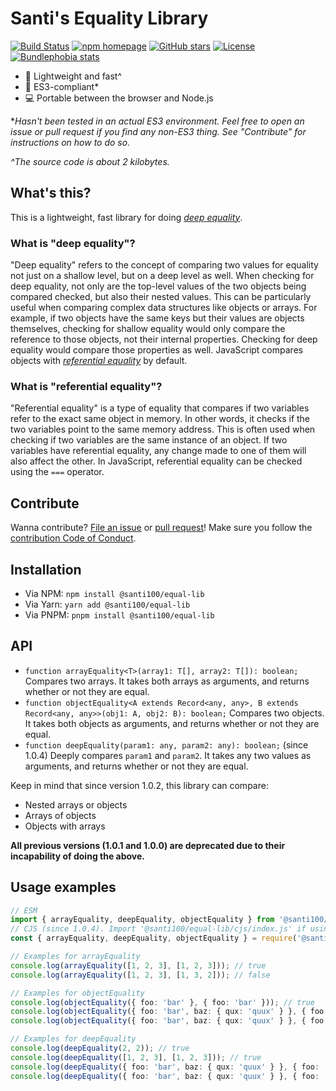 # Santi's Equality Library

[![Build Status](https://github.com/santi100a/equal-lib/actions/workflows/test.yml/badge.svg)](https://github.com/santi100a/equal-lib/actions)
[![npm homepage](https://img.shields.io/npm/v/@santi100/equal-lib)](https://npmjs.org/package/@santi100/equal-lib)
[![GitHub stars](https://img.shields.io/github/stars/santi100a/equal-lib.svg)](https://github.com/santi100a/equal-lib)
[![License](https://img.shields.io/github/license/santi100a/equal-lib.svg)](https://github.com/santi100a/equal-lib)
[![Bundlephobia stats](https://img.shields.io/bundlephobia/min/@santi100/equal-lib)](https://bundlephobia.com/package/@santi100/equal-lib@latest)
- 🚀 Lightweight and fast^
- 👴 ES3-compliant*
- 💻 Portable between the browser and Node.js

**Hasn't been tested in an actual ES3 environment. Feel free to open an issue or pull request if you find any non-ES3 thing. See "Contribute" for instructions on how to do so.*

*^The source code is about 2 kilobytes.*

## What's this?
This is a lightweight, fast library for doing [*deep equality*](#what-is-deep-equality).
### What is "deep equality"? 
"Deep equality" refers to the concept of comparing two values for equality not just on a shallow level, but on a deep level as well. When checking for deep equality, not only are the top-level values of the two objects being compared checked, but also their nested values. This can be particularly useful when comparing complex data structures like objects or arrays. For example, if two objects have the same keys but their values are objects themselves, checking for shallow equality would only compare the reference to those objects, not their internal properties. Checking for deep equality would compare those properties as well. JavaScript compares objects with [*referential equality*](#what-is-referential-equality) by default.
### What is "referential equality"?
"Referential equality" is a type of equality that compares if two variables refer to the exact same object in memory. In other words, it checks if the two variables point to the same memory address. This is often used when checking if two variables are the same instance of an object. If two variables have referential equality, any change made to one of them will also affect the other. In JavaScript, referential equality can be checked using the `===` operator.
## Contribute

Wanna contribute? [File an issue](https://github.com/santi100a/equal-lib/issues) or [pull request](https://github.com/santi100a/equal-lib/pulls)!
Make sure you follow the [contribution Code of Conduct](https://github.com/santi100a/equal-lib/blob/main/CODE_OF_CONDUCT.md).

## Installation
- Via NPM: `npm install @santi100/equal-lib`
- Via Yarn: `yarn add @santi100/equal-lib`
- Via PNPM: `pnpm install @santi100/equal-lib`

## API

- `function arrayEquality<T>(array1: T[], array2: T[]): boolean;` Compares two arrays. It takes both arrays as arguments, and returns whether or not they are equal. 
- `function objectEquality<A extends Record<any, any>, B extends Record<any, any>>(obj1: A, obj2: B): boolean;` Compares two objects. It takes both objects as arguments, and returns whether or not they are equal.
- `function deepEquality(param1: any, param2: any): boolean;` (since 1.0.4) Deeply compares `param1` and `param2`. It takes any two values as arguments, and returns whether or not they are equal. 

Keep in mind that since version 1.0.2, this library can compare:
- Nested arrays or objects
- Arrays of objects
- Objects with arrays

**All previous versions (1.0.1 and 1.0.0) are deprecated due to their incapability of doing the above.**

## Usage examples
```typescript
// ESM
import { arrayEquality, deepEquality, objectEquality } from '@santi100/equal-lib'; 
// CJS (since 1.0.4). Import '@santi100/equal-lib/cjs/index.js' if using 1.0.3 or older.
const { arrayEquality, deepEquality, objectEquality } = require('@santi100/equal-lib/cjs'); 

// Examples for arrayEquality
console.log(arrayEquality([1, 2, 3], [1, 2, 3])); // true
console.log(arrayEquality([1, 2, 3], [1, 3, 2])); // false

// Examples for objectEquality
console.log(objectEquality({ foo: 'bar' }, { foo: 'bar' })); // true
console.log(objectEquality({ foo: 'bar', baz: { qux: 'quux' } }, { foo: 'bar', baz: { qux: 'quux' } })); // true
console.log(objectEquality({ foo: 'bar', baz: { qux: 'quux' } }, { foo: 'bar', baz: { qux: 'corge' } })); // false

// Examples for deepEquality
console.log(deepEquality(2, 2)); // true
console.log(deepEquality([1, 2, 3], [1, 2, 3])); // true
console.log(deepEquality({ foo: 'bar', baz: { qux: 'quux' } }, { foo: 'bar', baz: { qux: 'quux' } })); // true
console.log(deepEquality({ foo: 'bar', baz: { qux: 'quux' } }, { foo: 'bar', baz: { qux: 'corge' } })); // false

```